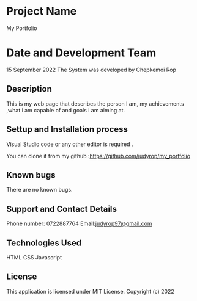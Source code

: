 
# Project Name
My Portfolio 
# Date and Development Team
15 September 2022
The System was developed by Chepkemoi Rop
## Description
This is my web page that describes the person I am, my achievements ,what i am capable of and goals i am aiming at.
## Settup and Installation process
Visual Studio code or any other editor is required .

You can clone it from my github :https://github.com/judyrop/my_portfolio
## Known bugs
There are no known bugs.
## Support and Contact Details
Phone number: 0722887764
Email:judyrop97@gmail.com
## Technologies Used
HTML
CSS
Javascript

## License
This  application is licensed under MIT License.
Copyright (c) 2022